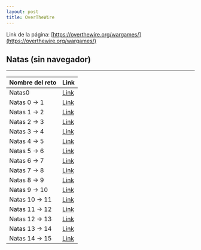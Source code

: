```yaml
---
layout: post
title: OverTheWire
---
```

Link de la página: [https://overthewire.org/wargames/](https://overthewire.org/wargames/)

## Natas (sin navegador)
---

|Nombre del reto|Link|
|--|--|
|Natas0|[Link](/level0)|
|Natas 0 -> 1|[Link](/level-0-1)|
|Natas 1 -> 2|[Link](/level-1-2)|
|Natas 2 -> 3|[Link](/level-2-3)|
|Natas 3 -> 4|[Link](/level-3-4)|
|Natas 4 -> 5|[Link](/level-4-5)|
|Natas 5 -> 6|[Link](/level-5-6)|
|Natas 6 -> 7|[Link](/level-6-7)|
|Natas 7 -> 8|[Link](/level-7-8)|
|Natas 8 -> 9|[Link](/level-8-9)|
|Natas 9 -> 10|[Link](/level-9-10)|
|Natas 10 -> 11|[Link](/level-10-11)|
|Natas 11 -> 12|[Link](/level-11-12)|
|Natas 12 -> 13|[Link](/level-12-13)|
|Natas 13 -> 14|[Link](/level-13-14)|
|Natas 14 -> 15|[Link](/level-14-15)|
